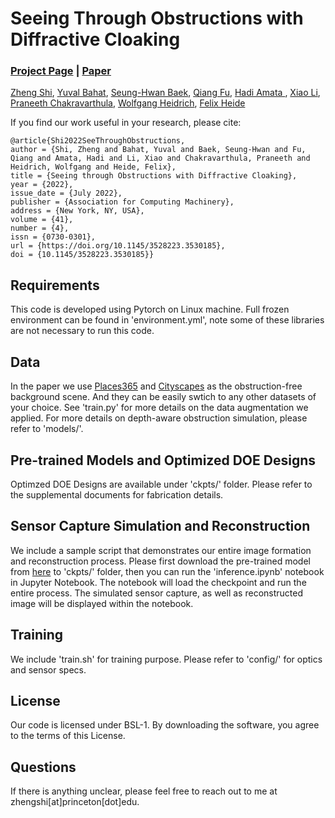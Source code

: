 # Seeing Through Obstructions with Diffractive Cloaking
### [Project Page](https://light.princeton.edu/publication/seeing-through-obstructions/) | [Paper](https://dl.acm.org/doi/abs/10.1145/3528223.3530185)

[Zheng Shi](https://zheng-shi.github.io/), [Yuval Bahat](https://sites.google.com/view/yuval-bahat/home), [Seung-Hwan Baek](https://www.shbaek.com/), [Qiang Fu](https://cemse.kaust.edu.sa/vcc/people/person/qiang-fu), [Hadi Amata ](https://cemse.kaust.edu.sa/people/person/hadi-amata), [Xiao Li](), [Praneeth Chakravarthula](https://www.cs.unc.edu/~cpk/), [Wolfgang Heidrich](https://vccimaging.org/People/heidriw/), [Felix Heide](https://www.cs.princeton.edu/~fheide/)

If you find our work useful in your research, please cite:
```
@article{Shi2022SeeThroughObstructions,
author = {Shi, Zheng and Bahat, Yuval and Baek, Seung-Hwan and Fu, Qiang and Amata, Hadi and Li, Xiao and Chakravarthula, Praneeth and Heidrich, Wolfgang and Heide, Felix},
title = {Seeing through Obstructions with Diffractive Cloaking},
year = {2022},
issue_date = {July 2022},
publisher = {Association for Computing Machinery},
address = {New York, NY, USA},
volume = {41},
number = {4},
issn = {0730-0301},
url = {https://doi.org/10.1145/3528223.3530185},
doi = {10.1145/3528223.3530185}}
```

## Requirements
This code is developed using Pytorch on Linux machine. Full frozen environment can be found in 'environment.yml', note some of these libraries are not necessary to run this code. 

## Data
In the paper we use [Places365](http://places2.csail.mit.edu/index.html) and [Cityscapes](https://www.cityscapes-dataset.com/) as the obstruction-free background scene. And they can be easily swtich to any other datasets of your choice. See 'train.py' for more details on the data augmentation we applied. For more details on depth-aware obstruction simulation, please refer to 'models/'. 

## Pre-trained Models and Optimized DOE Designs
Optimzed DOE Designs are available under 'ckpts/' folder. Please refer to the supplemental documents for fabrication details.

## Sensor Capture Simulation and Reconstruction
We include a sample script that demonstrates our entire image formation and reconstruction process. Please first download the pre-trained model from [here]() to 'ckpts/' folder, then you can run the 'inference.ipynb' notebook in Jupyter Notebook. The notebook will load the checkpoint and run the entire process. The simulated sensor capture, as well as reconstructed image will be displayed within the notebook.

## Training
We include 'train.sh' for training purpose. Please refer to 'config/' for optics and sensor specs. 

## License
Our code is licensed under BSL-1. By downloading the software, you agree to the terms of this License. 

## Questions
If there is anything unclear, please feel free to reach out to me at zhengshi[at]princeton[dot]edu.
